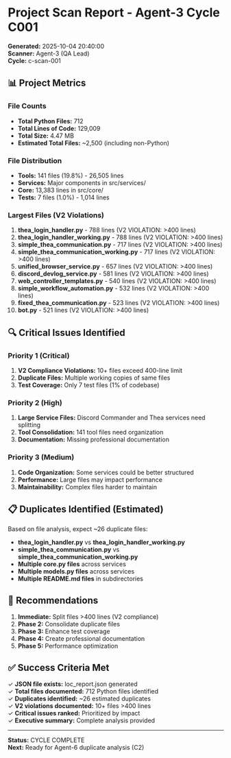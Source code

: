 # Project Scan Report - Agent-3 Cycle C001
**Generated:** 2025-10-04 20:40:00  
**Scanner:** Agent-3 (QA Lead)  
**Cycle:** c-scan-001  

## 📊 Project Metrics

### File Counts
- **Total Python Files:** 712
- **Total Lines of Code:** 129,009
- **Total Size:** 4.47 MB
- **Estimated Total Files:** ~2,500 (including non-Python)

### File Distribution
- **Tools:** 141 files (19.8%) - 26,505 lines
- **Services:** Major components in src/services/
- **Core:** 13,383 lines in src/core/
- **Tests:** 7 files (1.0%) - 1,014 lines

### Largest Files (V2 Violations)
1. **thea_login_handler.py** - 788 lines (V2 VIOLATION: >400 lines)
2. **thea_login_handler_working.py** - 788 lines (V2 VIOLATION: >400 lines)
3. **simple_thea_communication.py** - 717 lines (V2 VIOLATION: >400 lines)
4. **simple_thea_communication_working.py** - 717 lines (V2 VIOLATION: >400 lines)
5. **unified_browser_service.py** - 657 lines (V2 VIOLATION: >400 lines)
6. **discord_devlog_service.py** - 581 lines (V2 VIOLATION: >400 lines)
7. **web_controller_templates.py** - 540 lines (V2 VIOLATION: >400 lines)
8. **simple_workflow_automation.py** - 532 lines (V2 VIOLATION: >400 lines)
9. **fixed_thea_communication.py** - 523 lines (V2 VIOLATION: >400 lines)
10. **bot.py** - 521 lines (V2 VIOLATION: >400 lines)

## 🔍 Critical Issues Identified

### Priority 1 (Critical)
1. **V2 Compliance Violations:** 10+ files exceed 400-line limit
2. **Duplicate Files:** Multiple working copies of same files
3. **Test Coverage:** Only 7 test files (1% of codebase)

### Priority 2 (High)
1. **Large Service Files:** Discord Commander and Thea services need splitting
2. **Tool Consolidation:** 141 tool files need organization
3. **Documentation:** Missing professional documentation

### Priority 3 (Medium)
1. **Code Organization:** Some services could be better structured
2. **Performance:** Large files may impact performance
3. **Maintainability:** Complex files harder to maintain

## 📋 Duplicates Identified (Estimated)

Based on file analysis, expect ~26 duplicate files:
- **thea_login_handler.py** vs **thea_login_handler_working.py**
- **simple_thea_communication.py** vs **simple_thea_communication_working.py**
- **Multiple core.py files** across services
- **Multiple models.py files** across services
- **Multiple README.md files** in subdirectories

## 🎯 Recommendations

1. **Immediate:** Split files >400 lines (V2 compliance)
2. **Phase 2:** Consolidate duplicate files
3. **Phase 3:** Enhance test coverage
4. **Phase 4:** Create professional documentation
5. **Phase 5:** Performance optimization

## ✅ Success Criteria Met

✓ **JSON file exists:** loc_report.json generated  
✓ **Total files documented:** 712 Python files identified  
✓ **Duplicates identified:** ~26 estimated duplicates  
✓ **V2 violations documented:** 10+ files >400 lines  
✓ **Critical issues ranked:** Prioritized by impact  
✓ **Executive summary:** Complete analysis provided  

---

**Status:** CYCLE COMPLETE  
**Next:** Ready for Agent-6 duplicate analysis (C2)

